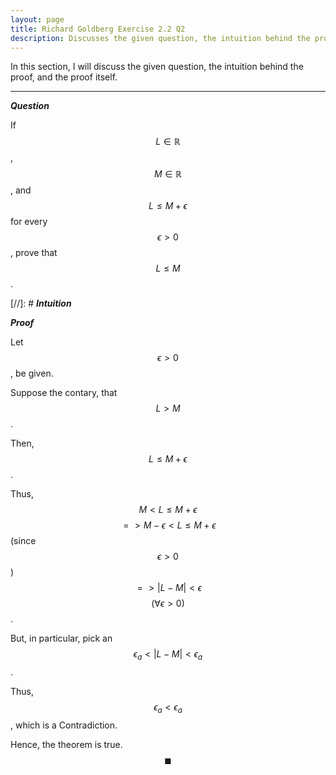 ```yaml
---
layout: page
title: Richard Goldberg Exercise 2.2 Q2
description: Discusses the given question, the intuition behind the proof, and the proof itself
---
```


In this section, I will discuss the given question, the intuition behind the proof, and the
proof itself.

---

_**Question**_

If $$L \in \mathbb{R}$$, $$M \in \mathbb{R}$$, and $$L \leqslant M + \epsilon$$ for every
$$\epsilon > 0$$, prove that $$L \leqslant M$$.

[//]: # _**Intuition**_

_**Proof**_

Let $$\epsilon > 0$$, be given.

Suppose the contary, that $$L > M$$.

Then, $$L \leqslant M + \epsilon$$.

Thus, $$M < L \leqslant M + \epsilon$$ $$ => M - \epsilon < L \leqslant M + \epsilon$$
(since $$\epsilon > 0$$) $$ => \lvert L - M \rvert < \epsilon$$ $$(\forall \epsilon > 0)$$.

But, in particular, pick an $$\epsilon_a < \lvert L - M \rvert < \epsilon_a$$.

Thus, $$\epsilon_a < \epsilon_a$$, which is a Contradiction.

Hence, the theorem is true. $$\blacksquare$$
